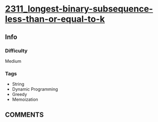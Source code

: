 # [2311_longest-binary-subsequence-less-than-or-equal-to-k](https://leetcode.com/problems/longest-binary-subsequence-less-than-or-equal-to-k)

## Info

### Difficulty

Medium

### Tags

- String
- Dynamic Programming
- Greedy
- Memoization

## __COMMENTS__

> 
